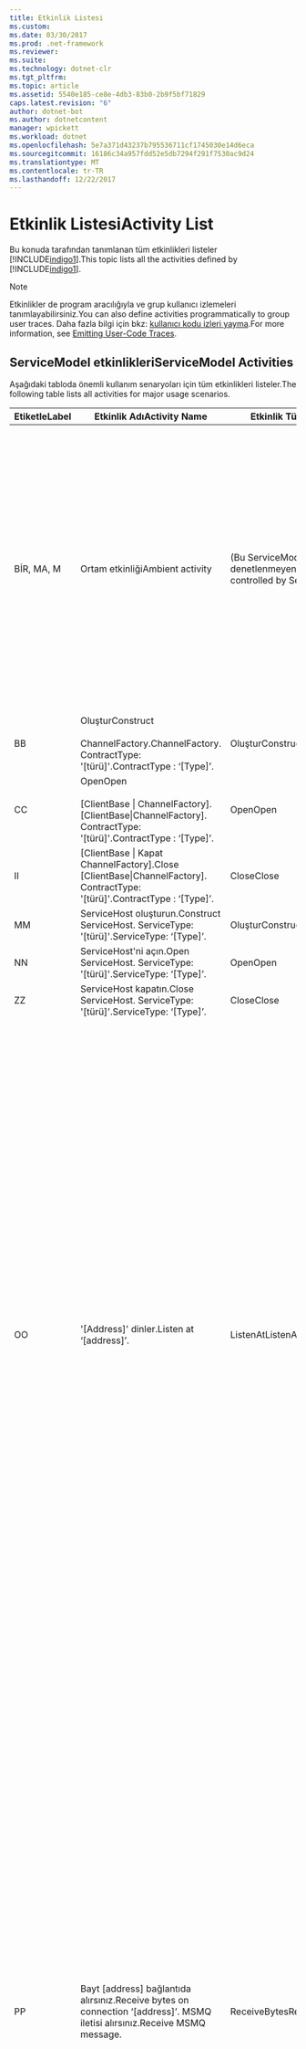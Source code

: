 ```yaml
---
title: Etkinlik Listesi
ms.custom: 
ms.date: 03/30/2017
ms.prod: .net-framework
ms.reviewer: 
ms.suite: 
ms.technology: dotnet-clr
ms.tgt_pltfrm: 
ms.topic: article
ms.assetid: 5540e185-ce8e-4db3-83b0-2b9f5bf71829
caps.latest.revision: "6"
author: dotnet-bot
ms.author: dotnetcontent
manager: wpickett
ms.workload: dotnet
ms.openlocfilehash: 5e7a371d43237b795536711cf1745030e14d6eca
ms.sourcegitcommit: 16186c34a957fdd52e5db7294f291f7530ac9d24
ms.translationtype: MT
ms.contentlocale: tr-TR
ms.lasthandoff: 12/22/2017
---
```

# <a name="activity-list"></a><span data-ttu-id="d81de-102">Etkinlik Listesi</span><span class="sxs-lookup"><span data-stu-id="d81de-102">Activity List</span></span>
<span data-ttu-id="d81de-103">Bu konuda tarafından tanımlanan tüm etkinlikleri listeler [!INCLUDE[indigo1](../../../../../includes/indigo1-md.md)].</span><span class="sxs-lookup"><span data-stu-id="d81de-103">This topic lists all the activities defined by [!INCLUDE[indigo1](../../../../../includes/indigo1-md.md)].</span></span>  
  
> [!NOTE]
>  <span data-ttu-id="d81de-104">Etkinlikler de program aracılığıyla ve grup kullanıcı izlemeleri tanımlayabilirsiniz.</span><span class="sxs-lookup"><span data-stu-id="d81de-104">You can also define activities programmatically to group user traces.</span></span> <span data-ttu-id="d81de-105">Daha fazla bilgi için bkz: [kullanıcı kodu izleri yayma](../../../../../docs/framework/wcf/diagnostics/tracing/emitting-user-code-traces.md).</span><span class="sxs-lookup"><span data-stu-id="d81de-105">For more information, see [Emitting User-Code Traces](../../../../../docs/framework/wcf/diagnostics/tracing/emitting-user-code-traces.md).</span></span>  
  
## <a name="servicemodel-activities"></a><span data-ttu-id="d81de-106">ServiceModel etkinlikleri</span><span class="sxs-lookup"><span data-stu-id="d81de-106">ServiceModel Activities</span></span>  
 <span data-ttu-id="d81de-107">Aşağıdaki tabloda önemli kullanım senaryoları için tüm etkinlikleri listeler.</span><span class="sxs-lookup"><span data-stu-id="d81de-107">The following table lists all activities for major usage scenarios.</span></span>  
  
|<span data-ttu-id="d81de-108">Etiketle</span><span class="sxs-lookup"><span data-stu-id="d81de-108">Label</span></span>|<span data-ttu-id="d81de-109">Etkinlik Adı</span><span class="sxs-lookup"><span data-stu-id="d81de-109">Activity Name</span></span>|<span data-ttu-id="d81de-110">Etkinlik Türü</span><span class="sxs-lookup"><span data-stu-id="d81de-110">Activity Type</span></span>|<span data-ttu-id="d81de-111">Açıklama</span><span class="sxs-lookup"><span data-stu-id="d81de-111">Description</span></span>|  
|-----------|-------------------|-------------------|-----------------|  
|<span data-ttu-id="d81de-112">BİR, M</span><span class="sxs-lookup"><span data-stu-id="d81de-112">A, M</span></span>|<span data-ttu-id="d81de-113">Ortam etkinliği</span><span class="sxs-lookup"><span data-stu-id="d81de-113">Ambient activity</span></span>|<span data-ttu-id="d81de-114">(Bu ServiceModel tarafından denetlenmeyen) yok</span><span class="sxs-lookup"><span data-stu-id="d81de-114">N/A (this is not controlled by ServiceModel)</span></span>|<span data-ttu-id="d81de-115">Etkinlik Kimliğine ServiceModel kodu (istemci tarafı veya sunucu tarafı) yapılan her çağrı önce TLS ayarlanır.</span><span class="sxs-lookup"><span data-stu-id="d81de-115">The activity whose ID is set in TLS before any calls to ServiceModel code (client side or server side).</span></span><br /><br /> <span data-ttu-id="d81de-116">Örnek: Burada açık adlı üzerinde bir etkinlik [!INCLUDE[indigo2](../../../../../includes/indigo2-md.md)] istemci veya serviceHost.open çağrılır.</span><span class="sxs-lookup"><span data-stu-id="d81de-116">Example: An activity where  open is called on the [!INCLUDE[indigo2](../../../../../includes/indigo2-md.md)] client or serviceHost.open is called.</span></span>|  
|<span data-ttu-id="d81de-117">B</span><span class="sxs-lookup"><span data-stu-id="d81de-117">B</span></span>|<span data-ttu-id="d81de-118">Oluştur</span><span class="sxs-lookup"><span data-stu-id="d81de-118">Construct</span></span><br /><br /> <span data-ttu-id="d81de-119">ChannelFactory.</span><span class="sxs-lookup"><span data-stu-id="d81de-119">ChannelFactory.</span></span> <span data-ttu-id="d81de-120">ContractType: '[türü]'.</span><span class="sxs-lookup"><span data-stu-id="d81de-120">ContractType : ‘[Type]’.</span></span>|<span data-ttu-id="d81de-121">Oluştur</span><span class="sxs-lookup"><span data-stu-id="d81de-121">Construct</span></span>||  
|<span data-ttu-id="d81de-122">C</span><span class="sxs-lookup"><span data-stu-id="d81de-122">C</span></span>|<span data-ttu-id="d81de-123">Open</span><span class="sxs-lookup"><span data-stu-id="d81de-123">Open</span></span><br /><br /> <span data-ttu-id="d81de-124">[ClientBase &#124; ChannelFactory].</span><span class="sxs-lookup"><span data-stu-id="d81de-124">[ClientBase&#124;ChannelFactory].</span></span> <span data-ttu-id="d81de-125">ContractType: '[türü]'.</span><span class="sxs-lookup"><span data-stu-id="d81de-125">ContractType : ‘[Type]’.</span></span>|<span data-ttu-id="d81de-126">Open</span><span class="sxs-lookup"><span data-stu-id="d81de-126">Open</span></span>||  
|<span data-ttu-id="d81de-127">I</span><span class="sxs-lookup"><span data-stu-id="d81de-127">I</span></span>|<span data-ttu-id="d81de-128">[ClientBase &#124; Kapat ChannelFactory].</span><span class="sxs-lookup"><span data-stu-id="d81de-128">Close [ClientBase&#124;ChannelFactory].</span></span> <span data-ttu-id="d81de-129">ContractType: '[türü]'.</span><span class="sxs-lookup"><span data-stu-id="d81de-129">ContractType : ‘[Type]’.</span></span>|<span data-ttu-id="d81de-130">Close</span><span class="sxs-lookup"><span data-stu-id="d81de-130">Close</span></span>||  
|<span data-ttu-id="d81de-131">M</span><span class="sxs-lookup"><span data-stu-id="d81de-131">M</span></span>|<span data-ttu-id="d81de-132">ServiceHost oluşturun.</span><span class="sxs-lookup"><span data-stu-id="d81de-132">Construct ServiceHost.</span></span> <span data-ttu-id="d81de-133">ServiceType: '[türü]'.</span><span class="sxs-lookup"><span data-stu-id="d81de-133">ServiceType: ‘[Type]’.</span></span>|<span data-ttu-id="d81de-134">Oluştur</span><span class="sxs-lookup"><span data-stu-id="d81de-134">Construct</span></span>||  
|<span data-ttu-id="d81de-135">N</span><span class="sxs-lookup"><span data-stu-id="d81de-135">N</span></span>|<span data-ttu-id="d81de-136">ServiceHost'ni açın.</span><span class="sxs-lookup"><span data-stu-id="d81de-136">Open ServiceHost.</span></span> <span data-ttu-id="d81de-137">ServiceType: '[türü]'.</span><span class="sxs-lookup"><span data-stu-id="d81de-137">ServiceType: ‘[Type]’.</span></span>|<span data-ttu-id="d81de-138">Open</span><span class="sxs-lookup"><span data-stu-id="d81de-138">Open</span></span>||  
|<span data-ttu-id="d81de-139">Z</span><span class="sxs-lookup"><span data-stu-id="d81de-139">Z</span></span>|<span data-ttu-id="d81de-140">ServiceHost kapatın.</span><span class="sxs-lookup"><span data-stu-id="d81de-140">Close ServiceHost.</span></span> <span data-ttu-id="d81de-141">ServiceType: '[türü]'.</span><span class="sxs-lookup"><span data-stu-id="d81de-141">ServiceType: ‘[Type]’.</span></span>|<span data-ttu-id="d81de-142">Close</span><span class="sxs-lookup"><span data-stu-id="d81de-142">Close</span></span>||  
|<span data-ttu-id="d81de-143">O</span><span class="sxs-lookup"><span data-stu-id="d81de-143">O</span></span>|<span data-ttu-id="d81de-144">'[Address]' dinler.</span><span class="sxs-lookup"><span data-stu-id="d81de-144">Listen at ‘[address]’.</span></span>|<span data-ttu-id="d81de-145">ListenAt</span><span class="sxs-lookup"><span data-stu-id="d81de-145">ListenAt</span></span>|<span data-ttu-id="d81de-146">Bu ve sonraki etkinliği aktarım özgüdür.</span><span class="sxs-lookup"><span data-stu-id="d81de-146">This and the next activity are transport-specific.</span></span> <span data-ttu-id="d81de-147">ListenAt etkinlik olduğu anda kanal dinleyicisi dinler adresine eşleyen içeriğini temsil eder.</span><span class="sxs-lookup"><span data-stu-id="d81de-147">The ListenAt activity represents the content that maps to the address where the channel listener listens at.</span></span> <span data-ttu-id="d81de-148">Sıranın bir adresine eşleyen olduğundan MSMQ söz konusu olduğunda, sıra kalır.</span><span class="sxs-lookup"><span data-stu-id="d81de-148">In the case of MSMQ, it is the queue itself since the queue maps to one address.</span></span> <span data-ttu-id="d81de-149">MSMQ durumunda MSMQ iletileri için bağlantı yönelimli aktarmaları durumunda gelen bağlantılar için bu etkinliği dinler.</span><span class="sxs-lookup"><span data-stu-id="d81de-149">This activity listens for incoming connections in the case of connection-oriented transports, for MSMQ messages in the case of MSMQ.</span></span> <span data-ttu-id="d81de-150">Bu etkinlik ServiceHost.Open() sırasında oluşturulur ve oluşturma ve atma dinleyicisi, yanı sıra tüm ReceiveBytes etkinlikler için dışarı aktarma ile ilgili izlemeleri içerir.</span><span class="sxs-lookup"><span data-stu-id="d81de-150">This activity is created during ServiceHost.Open(), and contains the traces related to creating and disposing the listener, as well as transferring out to all ReceiveBytes activities.</span></span>|  
|<span data-ttu-id="d81de-151">P</span><span class="sxs-lookup"><span data-stu-id="d81de-151">P</span></span>|<span data-ttu-id="d81de-152">Bayt [address] bağlantıda alırsınız.</span><span class="sxs-lookup"><span data-stu-id="d81de-152">Receive bytes on connection ‘[address]’.</span></span> <span data-ttu-id="d81de-153">MSMQ iletisi alırsınız.</span><span class="sxs-lookup"><span data-stu-id="d81de-153">Receive MSMQ message.</span></span>|<span data-ttu-id="d81de-154">ReceiveBytes</span><span class="sxs-lookup"><span data-stu-id="d81de-154">ReceiveBytes</span></span>|<span data-ttu-id="d81de-155">Bu etkinlikte, sonuçta elde edersiniz veri bir [!INCLUDE[indigo2](../../../../../includes/indigo2-md.md)] ileti işlenir.</span><span class="sxs-lookup"><span data-stu-id="d81de-155">In this activity, data that will eventually get a [!INCLUDE[indigo2](../../../../../includes/indigo2-md.md)] message is processed.</span></span> <span data-ttu-id="d81de-156">Gelen bayt bağlantı yönelimli taşıma veya http söz konusu olduğunda beklendi.</span><span class="sxs-lookup"><span data-stu-id="d81de-156">Incoming bytes are waited in the case of connection-oriented transport or http.</span></span> <span data-ttu-id="d81de-157">Bağlantı oluşturulduğunda oluşturulan TCP/adlandırılmış kanal için bu etkinlik ömrü bağlantı ömrü aynıdır.</span><span class="sxs-lookup"><span data-stu-id="d81de-157">For TCP/named-pipe, the lifetime of this activity is the lifetime of the connection, as it is created when the connection is created.</span></span> <span data-ttu-id="d81de-158">Http için bir ileti isteğini ömrü olduğundan ve ileti gönderildiğinde oluşturulur.</span><span class="sxs-lookup"><span data-stu-id="d81de-158">For http, it is of the lifetime of a message request and is created when the message is sent.</span></span> <span data-ttu-id="d81de-159">Bu etkinlik oluşturma ve uygulanabilirse bağlantı atma ilgili izlemeleri içerir, aynı zamanda tüm ileti (nesne) işleme etkinlikler için dışarı aktarır.</span><span class="sxs-lookup"><span data-stu-id="d81de-159">This activity contains the traces related to creating and disposing the connection if applicable, as well as transfers out to all message (object) processing activities.</span></span><br /><br /> <span data-ttu-id="d81de-160">MSMQ söz konusu olduğunda, bunu burada MSMQ iletisi alınır etkinliktir.</span><span class="sxs-lookup"><span data-stu-id="d81de-160">In the case of MSMQ, it is the activity where the MSMQ message is retrieved.</span></span>|  
|<span data-ttu-id="d81de-161">Q</span><span class="sxs-lookup"><span data-stu-id="d81de-161">Q</span></span>|<span data-ttu-id="d81de-162">İşlem iletisi [sayı].</span><span class="sxs-lookup"><span data-stu-id="d81de-162">Process message [number].</span></span> <span data-ttu-id="d81de-163">(Not, [sayı], 1 ile başlayan artan bir değer olur.)</span><span class="sxs-lookup"><span data-stu-id="d81de-163">(Note, [number] is a monotonically increasing value which starts at 1.)</span></span>|<span data-ttu-id="d81de-164">ProcessMessage</span><span class="sxs-lookup"><span data-stu-id="d81de-164">ProcessMessage</span></span>|<span data-ttu-id="d81de-165">Gelen ileti işleme.</span><span class="sxs-lookup"><span data-stu-id="d81de-165">Process an incoming message.</span></span> <span data-ttu-id="d81de-166">Tüm verileri (bayt, MSMQ iletisi) forma alındığında Bu etkinliğin başlangıç bir [!INCLUDE[indigo2](../../../../../includes/indigo2-md.md)] ileti nesnesi.</span><span class="sxs-lookup"><span data-stu-id="d81de-166">This activity starts when all the data (bytes, MSMQ message) are received to form a [!INCLUDE[indigo2](../../../../../includes/indigo2-md.md)] message object.</span></span> <span data-ttu-id="d81de-167">Bu etkinlik izlemeleri üstbilgi işlemeyi ile ilgilidir.</span><span class="sxs-lookup"><span data-stu-id="d81de-167">Traces within this activity deal with header processing.</span></span><br /><br /> <span data-ttu-id="d81de-168">Dağıtılması bir ileti biçimlendirilmiş sonra ServiceHost ProcessAction etkinlik için karşılık gelen etkinlik kimliği bakan geçiş yapıldı</span><span class="sxs-lookup"><span data-stu-id="d81de-168">Once a message that can be dispatched is formed, the ServiceHost ProcessAction activity is switched to after looking up the corresponding Activity ID.</span></span>|  
|<span data-ttu-id="d81de-169">D, S</span><span class="sxs-lookup"><span data-stu-id="d81de-169">D, S</span></span>|<span data-ttu-id="d81de-170">İşlem bir eylem '[eylem]'.</span><span class="sxs-lookup"><span data-stu-id="d81de-170">Process action ‘[action]’.</span></span>|<span data-ttu-id="d81de-171">ProcessAction</span><span class="sxs-lookup"><span data-stu-id="d81de-171">ProcessAction</span></span>|<span data-ttu-id="d81de-172">Üzerinde kullanıcı kodu için ileti gönderilirken için güvenlik/aktarım/RM yığını aracılığıyla iletisi, işlem ve ters sırada gönderme.</span><span class="sxs-lookup"><span data-stu-id="d81de-172">Process the message through the Transport/Security/RM stack for dispatching the message to user code on receive, and in the reverse order on send.</span></span><br /><br /> <span data-ttu-id="d81de-173">"Etkinlik yayma"; aracılığıyla ileti üstbilgisinde gönderilirse sunucu üzerinde bu etkinlik yayılan etkinlik kimliği kullanır. Aksi takdirde, yeni bir GUID oluşturulur.</span><span class="sxs-lookup"><span data-stu-id="d81de-173">On the server, this activity uses the propagated Activity ID if it is sent in the message header via "Activity Propagation"; otherwise, a new GUID is created.</span></span><br /><br /> <span data-ttu-id="d81de-174">Yanıt iletisi istek/yanıt sözleşmeleri için de bu etkinlikte işlenir.</span><span class="sxs-lookup"><span data-stu-id="d81de-174">The response message for request/reply contracts is also processed in that activity.</span></span>|  
|<span data-ttu-id="d81de-175">T</span><span class="sxs-lookup"><span data-stu-id="d81de-175">T</span></span>|<span data-ttu-id="d81de-176">'[IContract.Operation]' yürütün.</span><span class="sxs-lookup"><span data-stu-id="d81de-176">Execute ‘[IContract.Operation]’.</span></span>|<span data-ttu-id="d81de-177">ExecuteUserCode</span><span class="sxs-lookup"><span data-stu-id="d81de-177">ExecuteUserCode</span></span>|<span data-ttu-id="d81de-178">Gönderme hizmeti tarafında sonra kullanıcı kodu yürütün.</span><span class="sxs-lookup"><span data-stu-id="d81de-178">Execute user code after dispatch on the service side.</span></span> <span data-ttu-id="d81de-179">Bu etkinliği kullanıcı tarafından sağlanan kod ServiceHost kodundan ayırmak için bir sınır sağlar.</span><span class="sxs-lookup"><span data-stu-id="d81de-179">This activity provides a boundary to delineate ServiceHost code from user-provided code.</span></span>|  
  
## <a name="security-activities"></a><span data-ttu-id="d81de-180">Güvenlik etkinlikleri</span><span class="sxs-lookup"><span data-stu-id="d81de-180">Security Activities</span></span>  
 <span data-ttu-id="d81de-181">Aşağıdaki tabloda güvenlik ile ilgili tüm etkinlikleri listeler.</span><span class="sxs-lookup"><span data-stu-id="d81de-181">The following table lists all activities related to Security.</span></span>  
  
|<span data-ttu-id="d81de-182">Etkinlik Adı</span><span class="sxs-lookup"><span data-stu-id="d81de-182">Activity Name</span></span>|<span data-ttu-id="d81de-183">Etkinlik Türü</span><span class="sxs-lookup"><span data-stu-id="d81de-183">Activity Type</span></span>|<span data-ttu-id="d81de-184">Açıklama</span><span class="sxs-lookup"><span data-stu-id="d81de-184">Description</span></span>|  
|-------------------|-------------------|-----------------|  
|<span data-ttu-id="d81de-185">Kurulum güvenli oturum</span><span class="sxs-lookup"><span data-stu-id="d81de-185">Setup secure session</span></span>|<span data-ttu-id="d81de-186">SetupSecurity</span><span class="sxs-lookup"><span data-stu-id="d81de-186">SetupSecurity</span></span>|<span data-ttu-id="d81de-187">Yalnızca istemci tarafında bulunmaktadır.</span><span class="sxs-lookup"><span data-stu-id="d81de-187">Exists on the client side only.</span></span> <span data-ttu-id="d81de-188">İçeren tüm RST * / SCT alış verişleri kimlik doğrulaması ve güvenlik bağlamını ayarlanması için.</span><span class="sxs-lookup"><span data-stu-id="d81de-188">Contains all RST*/SCT exchanges for authentication and setting the security context.</span></span> <span data-ttu-id="d81de-189">Varsa `propagateActivity` = `true`, bu etkinlik hizmetin karşılık gelen işlemi eylem RST ile birleştirilmiş\*/SCT etkinlikler.</span><span class="sxs-lookup"><span data-stu-id="d81de-189">If `propagateActivity`=`true`, this activity is merged with the service’s corresponding Process Action RST\*/SCT activities.</span></span>|  
|<span data-ttu-id="d81de-190">Güvenli Oturumu Kapat</span><span class="sxs-lookup"><span data-stu-id="d81de-190">Close secure session</span></span>|<span data-ttu-id="d81de-191">SetupSecurity</span><span class="sxs-lookup"><span data-stu-id="d81de-191">SetupSecurity</span></span>|<span data-ttu-id="d81de-192">İstemci tarafında bulunmaktadır.</span><span class="sxs-lookup"><span data-stu-id="d81de-192">Exists on the client side.</span></span> <span data-ttu-id="d81de-193">Güvenli oturum kapatma iptal ileti değişimi içerir.</span><span class="sxs-lookup"><span data-stu-id="d81de-193">Contains the Cancel message exchange for closing the secure session.</span></span> <span data-ttu-id="d81de-194">Varsa `propagateActivity` = `true`, bu etkinlik hizmetinden işlem eylem "İptal" ile birleştirilir.</span><span class="sxs-lookup"><span data-stu-id="d81de-194">If `propagateActivity`=`true`, this activity is merged with the Process Action "Cancel" from the service.</span></span>|  
  
 <span data-ttu-id="d81de-195">Aşağıdaki tabloda, COM + ilgili tüm etkinlikleri listelenmektedir.</span><span class="sxs-lookup"><span data-stu-id="d81de-195">The following table lists all activities related to COM+.</span></span>  
  
|<span data-ttu-id="d81de-196">Etkinlik Adı</span><span class="sxs-lookup"><span data-stu-id="d81de-196">Activity Name</span></span>|<span data-ttu-id="d81de-197">Etkinlik Türü</span><span class="sxs-lookup"><span data-stu-id="d81de-197">Activity Type</span></span>|<span data-ttu-id="d81de-198">Açıklama</span><span class="sxs-lookup"><span data-stu-id="d81de-198">Description</span></span>|  
|-------------------|-------------------|-----------------|  
|<span data-ttu-id="d81de-199">COM + örneği oluşturma</span><span class="sxs-lookup"><span data-stu-id="d81de-199">Create COM+ instance</span></span>|<span data-ttu-id="d81de-200">TransferToCOMPlus</span><span class="sxs-lookup"><span data-stu-id="d81de-200">TransferToCOMPlus</span></span>|<span data-ttu-id="d81de-201">Her COM + çağrısı için 1 etkinliği örneği [!INCLUDE[indigo2](../../../../../includes/indigo2-md.md)] kodu</span><span class="sxs-lookup"><span data-stu-id="d81de-201">1 activity instance for each COM+ call from [!INCLUDE[indigo2](../../../../../includes/indigo2-md.md)] code</span></span>|  
|<span data-ttu-id="d81de-202">COM + yürütme \<işlemi ></span><span class="sxs-lookup"><span data-stu-id="d81de-202">Execute COM+ \<operation></span></span>|<span data-ttu-id="d81de-203">TransferToCOMPlus</span><span class="sxs-lookup"><span data-stu-id="d81de-203">TransferToCOMPlus</span></span>|<span data-ttu-id="d81de-204">Her COM + çağrısı için 1 etkinliği örneği [!INCLUDE[indigo2](../../../../../includes/indigo2-md.md)] kodu</span><span class="sxs-lookup"><span data-stu-id="d81de-204">1 activity instance for each COM+ call from [!INCLUDE[indigo2](../../../../../includes/indigo2-md.md)] code</span></span>|  
  
## <a name="wmi-activities"></a><span data-ttu-id="d81de-205">WMI etkinlikleri</span><span class="sxs-lookup"><span data-stu-id="d81de-205">WMI Activities</span></span>  
 <span data-ttu-id="d81de-206">Aşağıdaki tabloda WMI ile ilgili tüm etkinlikleri listeler.</span><span class="sxs-lookup"><span data-stu-id="d81de-206">The following table lists all activities related to WMI.</span></span>  
  
|<span data-ttu-id="d81de-207">Etkinlik Adı</span><span class="sxs-lookup"><span data-stu-id="d81de-207">Activity Name</span></span>|<span data-ttu-id="d81de-208">Etkinlik Türü</span><span class="sxs-lookup"><span data-stu-id="d81de-208">Activity Type</span></span>|<span data-ttu-id="d81de-209">Açıklama</span><span class="sxs-lookup"><span data-stu-id="d81de-209">Description</span></span>|  
|-------------------|-------------------|-----------------|  
|<span data-ttu-id="d81de-210">WMI Al</span><span class="sxs-lookup"><span data-stu-id="d81de-210">WMI get</span></span>|<span data-ttu-id="d81de-211">WMIGetObject</span><span class="sxs-lookup"><span data-stu-id="d81de-211">WMIGetObject</span></span>|<span data-ttu-id="d81de-212">Kullanıcı verileri WMI'dan alıyor.</span><span class="sxs-lookup"><span data-stu-id="d81de-212">User is retrieving data from WMI.</span></span>|  
|<span data-ttu-id="d81de-213">WMI put</span><span class="sxs-lookup"><span data-stu-id="d81de-213">WMI put</span></span>|<span data-ttu-id="d81de-214">WmiPutInstance</span><span class="sxs-lookup"><span data-stu-id="d81de-214">WmiPutInstance</span></span>|<span data-ttu-id="d81de-215">Kullanıcı verileri WMI ile güncelleştiriliyor.</span><span class="sxs-lookup"><span data-stu-id="d81de-215">User is updating data with WMI.</span></span>|
